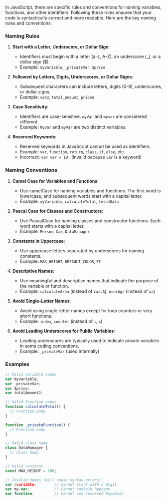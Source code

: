In JavaScript, there are specific rules and conventions for naming variables, functions, and other identifiers. Following these rules ensures that your code is syntactically correct and more readable. Here are the key naming rules and conventions:

### Naming Rules

1. **Start with a Letter, Underscore, or Dollar Sign**:
   - Identifiers must begin with a letter (a-z, A-Z), an underscore (_), or a dollar sign ($).
   - Example: `myVariable`, `_privateVar`, `$price`

2. **Followed by Letters, Digits, Underscores, or Dollar Signs**:
   - Subsequent characters can include letters, digits (0-9), underscores, or dollar signs.
   - Example: `var2`, `total_amount`, `price$`

3. **Case Sensitivity**:
   - Identifiers are case-sensitive. `myVar` and `myvar` are considered different.
   - Example: `MyVar` and `myVar` are two distinct variables.

4. **Reserved Keywords**:
   - Reserved keywords in JavaScript cannot be used as identifiers.
   - Example: `var`, `function`, `return`, `class`, `if`, `else`, etc.
   - Incorrect: `var var = 10;` (invalid because `var` is a keyword)

### Naming Conventions

1. **Camel Case for Variables and Functions**:
   - Use camelCase for naming variables and functions. The first word is lowercase, and subsequent words start with a capital letter.
   - Example: `myVariable`, `calculateTotal`, `fetchData`

2. **Pascal Case for Classes and Constructors**:
   - Use PascalCase for naming classes and constructor functions. Each word starts with a capital letter.
   - Example: `Person`, `Car`, `DataManager`

3. **Constants in Uppercase**:
   - Use uppercase letters separated by underscores for naming constants.
   - Example: `MAX_HEIGHT`, `DEFAULT_COLOR`, `PI`

4. **Descriptive Names**:
   - Use meaningful and descriptive names that indicate the purpose of the variable or function.
   - Example: `calculateArea` (instead of `calcA`), `userAge` (instead of `ua`)

5. **Avoid Single-Letter Names**:
   - Avoid using single-letter names except for loop counters or very short functions.
   - Example: `index`, `counter` (instead of `i`, `c`)

6. **Avoid Leading Underscores for Public Variables**:
   - Leading underscores are typically used to indicate private variables in some coding conventions.
   - Example: `_privateVar` (used internally)

### Examples

```javascript
// Valid variable names
var myVariable;
var _privateVar;
var $price;
var totalAmount2;

// Valid function names
function calculateTotal() {
  // Function body
}

function _privateFunction() {
  // Function body
}

// Valid class name
class DataManager {
  // Class body
}

// Valid constant
const MAX_HEIGHT = 500;

// Invalid names (will cause syntax errors)
var 2variable;        // Cannot start with a digit
var my-var;           // Cannot contain hyphens
var function;         // Cannot use reserved keywords
```
